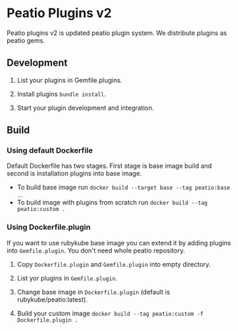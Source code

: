 # Peatio Plugins v2

Peatio plugins v2 is updated peatio plugin system. We distribute plugins as peatio gems.

## Development

1. List your plugins in Gemfile.plugins.

2. Install plugins `bundle install`.

3. Start your plugin development and integration.

## Build

### Using default Dockerfile

Default Dockerfile has two stages. First stage is base image build and second is installation plugins into base image.

* To build base image run `docker build --target base --tag peatio:base .`.
* To build image with plugins from scratch run `docker build --tag peatio:custom .`

### Using Dockerfile.plugin

If you want to use rubykube base image you can extend it by adding plugins into
`Gemfile.plugin`. You don't need whole peatio repository.

1. Copy `Dockerfile.plugin` and `Gemfile.plugin` into empty directory.

2. List yor plugins in `Gemfile.plugin`.

3. Change base image in `Dockerfile.plugin` (default is rubykube/peatio:latest).

4. Build your custom image `docker build --tag peatio:custom -f Dockerfile.plugin .`
